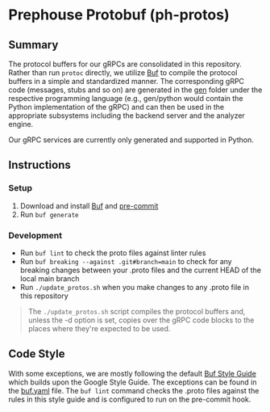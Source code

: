 # Prephouse Protobuf (ph-protos)

## Summary

The protocol buffers for our gRPCs are consolidated in this repository. Rather than run `protoc` directly,
we utilize [Buf][buf] to compile the protocol buffers in a simple and standardized manner. The corresponding
gRPC code (messages, stubs and so on) are generated in the [gen](gen) folder under the respective programming
language (e.g., gen/python would contain the Python implementation of the gRPC) and can then be used in
the appropriate subsystems including the backend server and the analyzer engine.

Our gRPC services are currently only generated and supported in Python.

## Instructions

### Setup

1. Download and install [Buf][buf] and [pre-commit][pre-commit]
2. Run `buf generate`

### Development

- Run `buf lint` to check the proto files against linter rules
- Run `buf breaking --against .git#branch=main` to check for any breaking changes between your .proto
  files and the current HEAD of the local main branch
- Run `./update_protos.sh` when you make changes to any .proto file in this repository

> The `./update_protos.sh` script compiles the protocol buffers and, unless the -d option is set, copies over the
> gRPC code blocks to the places where they're expected to be used.

[buf]: https://docs.buf.build/installation
[pre-commit]: https://pre-commit.com/

## Code Style

With some exceptions, we are mostly following the default [Buf Style Guide][style-guide] which builds upon the Google
Style Guide. The exceptions can be found in the [buf.yaml](buf.yaml) file. The `buf lint` command checks the .proto
files against the rules in this style guide and is configured to run on the pre-commit hook.

[style-guide]: https://docs.buf.build/best-practices/style-guide
